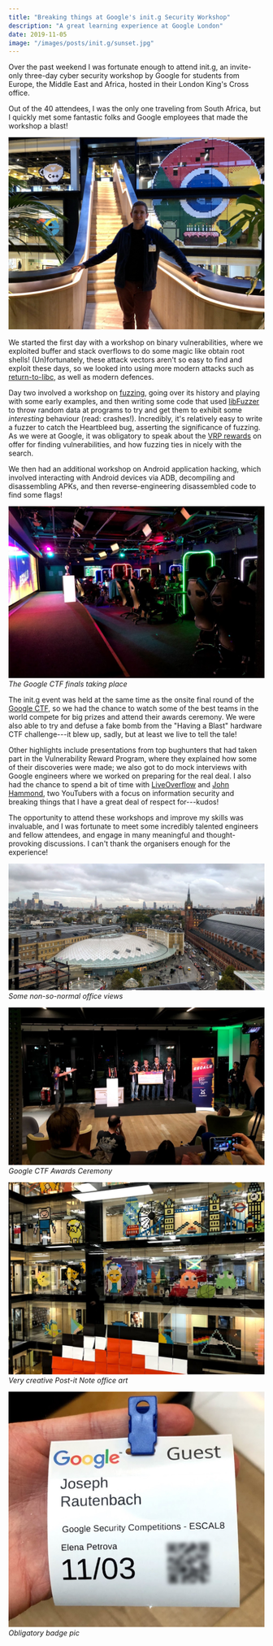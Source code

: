 ```yaml
---
title: "Breaking things at Google's init.g Security Workshop"
description: "A great learning experience at Google London"
date: 2019-11-05
image: "/images/posts/init.g/sunset.jpg"
---
```


Over the past weekend I was fortunate enough to attend init.g, an invite-only
three-day cyber security workshop by Google for students from Europe, the Middle East and Africa,
hosted in their London King's Cross office.

Out of the 40 attendees, I was the only one traveling from South Africa, but I quickly
met some fantastic folks and Google employees that made the workshop a blast!

![Posting with some cool post-it note art](/images/posts/init.g/stairs.jpg)

We started the first day with a workshop on binary vulnerabilities, where we exploited buffer and stack
overflows to do some magic like obtain root shells! (Un)fortunately, these attack vectors
aren't so easy to find and exploit these days, so we looked into using more
modern attacks such as [return-to-libc](https://en.wikipedia.org/wiki/Return-to-libc_attack),
as well as modern defences.

Day two involved a workshop on [fuzzing](https://en.wikipedia.org/wiki/Fuzzing),
going over its history and playing with some early examples, and then writing some code that used
[libFuzzer](https://llvm.org/docs/LibFuzzer.html) to throw random data at programs
to try and get them to exhibit some *interesting* behaviour (read: crashes!). Incredibly, it's
relatively easy to write a fuzzer to catch the Heartbleed bug, asserting the significance of fuzzing.
As we were at Google, it was obligatory to speak about the [VRP rewards](https://g.co/chromebugrewards)
on offer for finding vulnerabilities, and how fuzzing ties in nicely with the search.

We then had an additional workshop on Android application hacking, which involved interacting with
Android devices via ADB, decompiling and disassembling APKs, and then reverse-engineering disassembled
code to find some flags!

![CTF finals](/images/posts/init.g/ctf_finals.jpg)
*The Google CTF finals taking place*

The init.g event was held at the same time as the onsite final round of the [Google CTF](https://capturetheflag.withgoogle.com/),
so we had the chance to watch some of the best teams in the world compete for big prizes and attend their awards ceremony.
We were also able to try and defuse a fake bomb from the "Having a Blast" hardware CTF challenge---it blew up, sadly, but
at least we live to tell the tale!

Other highlights include presentations from top bughunters that had taken part in the Vulnerability Reward Program, where
they explained how some of their discoveries were made; we also got to do mock interviews with Google engineers
where we worked on preparing for the real deal. I also had the chance to spend a bit of time with
[LiveOverflow](https://www.youtube.com/channel/UClcE-kVhqyiHCcjYwcpfj9w)
and [John Hammond](https://www.youtube.com/user/RootOfTheNull),
two YouTubers with a focus on information security and breaking things that I have a great deal of respect for---kudos!

The opportunity to attend these workshops and improve my skills was invaluable, and I was fortunate to
meet some incredibly talented engineers and fellow attendees, and engage in many meaningful and
thought-provoking discussions. I can't thank the organisers enough for the experience!

![Some amazing office views](/images/posts/init.g/london.jpg)
*Some non-so-normal office views*

![CTF awards ceremony](/images/posts/init.g/ctf_finals_awards.jpg)
*Google CTF Awards Ceremony*

![Office art](/images/posts/init.g/office_art.jpg)
*Very creative Post-it Note office art*

<!-- Make the badge image slightly smaller -->
<div class="row">
    <div class="col-sm-8 col-sm-offset-2">
        <img src="/images/posts/init.g/badge.jpg" alt="Badge" />
        <em>Obligatory badge pic</em>
    </div>
</div>
<br>
